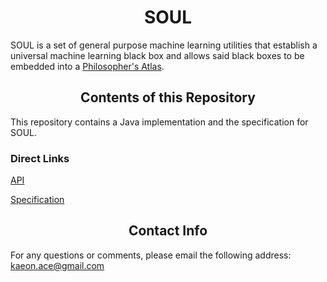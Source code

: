 <h1 align="center">SOUL</h1>

SOUL is a set of general purpose machine learning utilities that establish a universal machine learning black box and allows said black boxes to be embedded into a [Philosopher's Atlas](https://github.com/Gallery-of-Kaeon/Philosophers-Stone/blob/master/README.md).

<h2 align="center">Contents of this Repository</h2>

This repository contains a Java implementation and the specification for SOUL.

### Direct Links

[API](https://github.com/Gallery-of-Kaeon/SOUL/tree/master/SOUL/API)

[Specification](https://github.com/Gallery-of-Kaeon/SOUL/tree/master/SOUL/Specification)

<h2 align="center">Contact Info</h2>

For any questions or comments, please email the following address: kaeon.ace@gmail.com